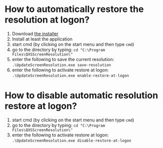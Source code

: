# How to automatically restore the resolution at logon?

 1. Download [the installer](https://github.com/qxsch/ScreenResolution/raw/master/Binary/ScreenResolutionSetup.msi)
 2. Install at least the application
 3. start cmd (by clicking on the start menu and then type ```cmd```)
 4. go to the directory by typing: ```cd "C:\Program Files\QXSScreenResolution\"```
 5. enter the following to save the current resolution: ```.\UpdateScreenResolution.exe save-resolution```
 6. enter the following to activate restore at logon:  ```.\UpdateScreenResolution.exe enable-restore-at-logon```
 
 

# How to disable automatic resolution restore at logon?
 1. start cmd (by clicking on the start menu and then type ```cmd```)
 2. go to the directory by typing: ```cd "C:\Program Files\QXSScreenResolution\"```
 3. enter the following to activate restore at logon:  ```.\UpdateScreenResolution.exe disable-restore-at-logon```

